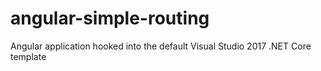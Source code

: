# angular-simple-routing
Angular application hooked into the default Visual Studio 2017 .NET Core template
